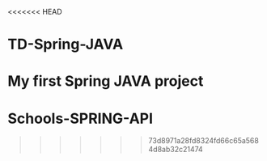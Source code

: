 <<<<<<< HEAD
# TD-Spring-JAVA
My first Spring JAVA project
=======
# Schools-SPRING-API
>>>>>>> 73d8971a28fd8324fd66c65a5684d8ab32c21474
